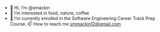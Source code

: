 - 👋 Hi, I’m @smackin
- 👀 I’m interested in food, nature, coffee
- 🌱 I’m currently enrolled in the Software Engineering Career Track Prep Course.
 📫 How to reach me smmackin12@gmail.com

<!---
smackin/smackin is a ✨ special ✨ repository because its `README.md` (this file) appears on your GitHub profile.
You can click the Preview link to take a look at your changes.
--->
